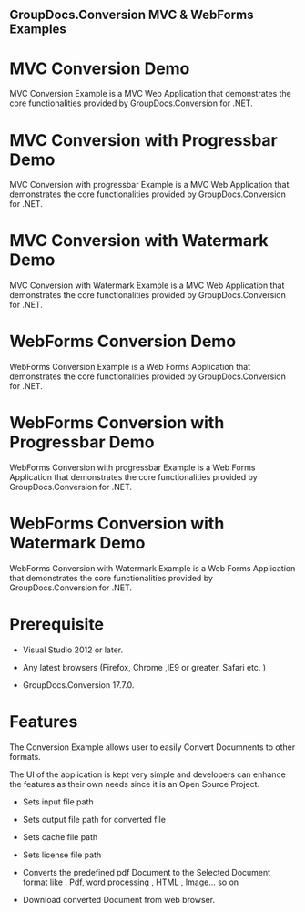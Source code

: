 ## GroupDocs.Conversion MVC & WebForms Examples


# MVC Conversion Demo 


MVC Conversion Example is a MVC Web  Application that demonstrates the core functionalities provided by GroupDocs.Conversion for .NET.


# MVC Conversion with Progressbar Demo 



MVC Conversion with progressbar Example is a MVC Web  Application that demonstrates the core functionalities provided by GroupDocs.Conversion for .NET.


# MVC Conversion with Watermark Demo 



MVC Conversion with Watermark Example is a MVC Web  Application that demonstrates the core functionalities provided by GroupDocs.Conversion for .NET.


# WebForms Conversion Demo 


WebForms Conversion Example is a Web Forms Application that demonstrates the core functionalities provided by GroupDocs.Conversion for .NET.


# WebForms Conversion with Progressbar Demo 



WebForms Conversion with progressbar Example is a Web Forms  Application that demonstrates the core functionalities provided by GroupDocs.Conversion for .NET.




# WebForms Conversion with Watermark Demo 



WebForms Conversion with Watermark Example is a Web Forms  Application that demonstrates the core functionalities provided by GroupDocs.Conversion for .NET.




# Prerequisite

+ Visual Studio 2012 or later.

+ Any latest browsers (Firefox, Chrome ,IE9 or greater, Safari etc. )

+ GroupDocs.Conversion 17.7.0.



# Features 


The Conversion Example allows user to easily Convert Documnents to other formats.

The UI of the application is kept very simple and developers can enhance the features as their own needs since it is an
Open Source Project.


+ Sets input file path
+ Sets output file path  for converted file

+ Sets cache file path
+ Sets license file path

+ Converts the predefined pdf Document to the Selected Document format like . Pdf, word processing , HTML , Image... so on

+ Download converted Document from web browser.

